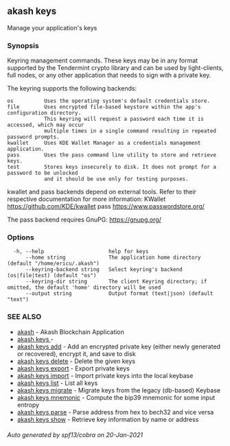 ## akash keys

Manage your application's keys

### Synopsis

Keyring management commands. These keys may be in any format supported by the
Tendermint crypto library and can be used by light-clients, full nodes, or any other application
that needs to sign with a private key.

The keyring supports the following backends:

    os          Uses the operating system's default credentials store.
    file        Uses encrypted file-based keystore within the app's configuration directory.
                This keyring will request a password each time it is accessed, which may occur
                multiple times in a single command resulting in repeated password prompts.
    kwallet     Uses KDE Wallet Manager as a credentials management application.
    pass        Uses the pass command line utility to store and retrieve keys.
    test        Stores keys insecurely to disk. It does not prompt for a password to be unlocked
                and it should be use only for testing purposes.

kwallet and pass backends depend on external tools. Refer to their respective documentation for more
information:
    KWallet     https://github.com/KDE/kwallet
    pass        https://www.passwordstore.org/

The pass backend requires GnuPG: https://gnupg.org/


### Options

```
  -h, --help                     help for keys
      --home string              The application home directory (default "/home/ericu/.akash")
      --keyring-backend string   Select keyring's backend (os|file|test) (default "os")
      --keyring-dir string       The client Keyring directory; if omitted, the default 'home' directory will be used
      --output string            Output format (text|json) (default "text")
```

### SEE ALSO

* [akash](akash.md)	 - Akash Blockchain Application
* [akash keys ](akash_keys_.md)	 - 
* [akash keys add](akash_keys_add.md)	 - Add an encrypted private key (either newly generated or recovered), encrypt it, and save to disk
* [akash keys delete](akash_keys_delete.md)	 - Delete the given keys
* [akash keys export](akash_keys_export.md)	 - Export private keys
* [akash keys import](akash_keys_import.md)	 - Import private keys into the local keybase
* [akash keys list](akash_keys_list.md)	 - List all keys
* [akash keys migrate](akash_keys_migrate.md)	 - Migrate keys from the legacy (db-based) Keybase
* [akash keys mnemonic](akash_keys_mnemonic.md)	 - Compute the bip39 mnemonic for some input entropy
* [akash keys parse](akash_keys_parse.md)	 - Parse address from hex to bech32 and vice versa
* [akash keys show](akash_keys_show.md)	 - Retrieve key information by name or address

###### Auto generated by spf13/cobra on 20-Jan-2021
